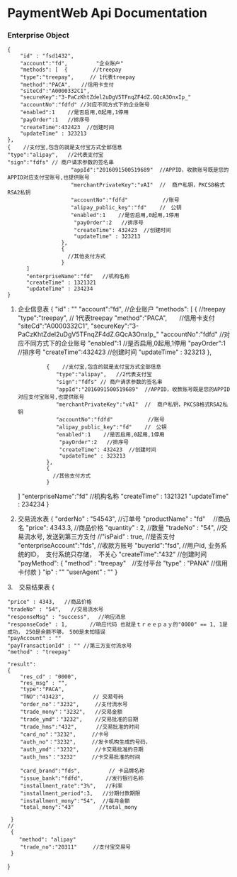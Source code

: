 # PaymentWeb Api Documentation


### Enterprise Object
```
{
    "id" : "fsd1432",
    "account":"fd",         "企业账户"
    "methods": [  {        //treepay 
    "type":"treepay",     // 1代表treepay
    "method":"PACA",　　//信用卡支付
    "siteCd":"A0000332C1",
    "secureKey":"3-PaCzKhtZdel2uDgV5TFnqZF4dZ.GQcA3OnxIp_"
    "accountNo":"fdfd" //对应不同方式下的企业账号
    "enabled":1    //是否启用,0起用,1停用
    "payOrder":1   //排序号
    "createTime":432423  //创建时间
    "updateTime" : 323213
},
{    //支付宝,包含的就是支付宝方式全部信息
"type":"alipay",   //2代表支付宝  
"sign":"fdfs" // 商户请求参数的签名串
                    "appId":"2016091500519689"  //APPID，收款账号既是您的APPID对应支付宝账号,也提供账号
                    "merchantPrivateKey":"vAI"  //  商户私钥，PKCS8格式RSA2私钥
                    "accountNo":"fdfd"           //账号
                    "alipay_public_key":"fd"    //　公钥
                    "enabled":1    //是否启用,0起用,1停用
                     "payOrder":2   //排序号
                     "createTime": 432423  //创建时间
                     "updateTime" : 323213
                 },
                 {  
                   //其他支付方式
                 }
      ]
      "enterpriseName":"fd"   //机构名称
      "createTime" : 1321321
      "updateTime" : 234234
}
```




1. 企业信息表
{
    "id" : ""
    "account":"fd",  //企业账户
    "methods": [  {        //treepay 
                    "type":"treepay",     // 1代表treepay
                    "method":"PACA",　　//信用卡支付
                    "siteCd":"A0000332C1",
                    "secureKey":"3-PaCzKhtZdel2uDgV5TFnqZF4dZ.GQcA3OnxIp_"
                    "accountNo":"fdfd" //对应不同方式下的企业账号
                    "enabled":1    //是否启用,0起用,1停用
                    "payOrder":1   //排序号
                    "createTime":432423  //创建时间
                    "updateTime" : 323213
                },
                
                {    //支付宝,包含的就是支付宝方式全部信息
                   "type":"alipay",   //2代表支付宝  
                   "sign":"fdfs" // 商户请求参数的签名串
                   "appId":"2016091500519689"  //APPID，收款账号既是您的APPID对应支付宝账号,也提供账号
                   "merchantPrivateKey":"vAI"  //  商户私钥，PKCS8格式RSA2私钥
                   "accountNo":"fdfd"           //账号
                   "alipay_public_key":"fd"    //　公钥
                   "enabled":1    //是否启用,0起用,1停用
                    "payOrder":2   //排序号
                    "createTime": 432423  //创建时间
                    "updateTime" : 323213
                },
                {  
                  //其他支付方式
                }
     ]
     "enterpriseName":"fd"   //机构名称
     "createTime" : 1321321
     "updateTime" : 234234
}


2. 交易流水表
{
    "orderNo" : "54543", //订单号
    "productName" : "fd"　 //商品名
    "price": 4343.3,    //商品价格
    "quantity" : 2,      //数量
    "tradeNo" : "54",    //交易流水号, 发送到第三方支付
    //"isPaid" : true,   //是否支付
    "enterpriseAccount":"fds",  //收款方账号
    "buyerId":"fsd",    //用户id, 业务系统的ID，　支付系统只存储，　不关心
    "createTime":"432"  //创建时间
    "payMethod": {
            "method" : "treepay"　//支付平台
            "type" : "PANA"     //信用卡付款
    }
    "ip" : ""
    "userAgent" : ""
}

3.　交易结果表
{
    
    "price" : 4343,   //商品价格
    "tradeNo" : "54",   //交易流水号
    "responseMsg" : "success", 　//响应消息
    "responseCode" : 1,  　　　//响应代码 也就是ｔｒｅｅｐａｙ的"0000" == 1, 1是成功，　250是余额不够，　500是未知错误
    "payAccount" : ""
    "payTransactionId" : "" //第三方支付流水号
    "method" : "treepay"
    
    "result":
    { 
        "res_cd" : "0000",
        "res_msg" : "",
        "type":"PACA",
        "TNO":"43423",         // 交易号码
        "order_no"："3232",     //支付流水号
        "trade_mony"："3232",   //交易金额
        "trade_ymd"："3232",    //交易批准的日期
        "trade_hms":"432",      //交易批准的时间
        "card_no"："3232",     //卡号
        "auth_no"："3232",     //发卡机构生成的号码，
        "auth_ymd"："3232",     //卡交易批准的日期
        "auth_hms"："3232"     //卡交易批准的时间
    
        "card_brand":"fds",         // 卡品牌名称
        "issue_bank":"fdfd",       //发行银行名称
        "installment_rate":"3%",   //利率
        "installment_period":3,   //分期付款期限
        "installment_mony":"54",  //每月金额
        "total_mony":"43"        //total_mony
    
     }
    //
     {
      　"method": "alipay"
        "trade_no":"20311"     //支付宝交易号
     }
}          










































